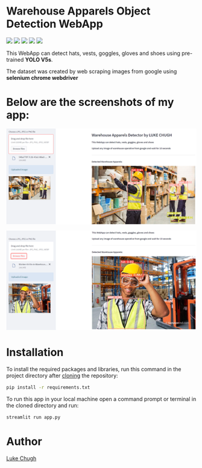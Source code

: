 # Warehouse Apparels Object Detection WebApp

![](https://img.shields.io/badge/python-3.7-blueviolet)
![](https://img.shields.io/badge/tensorflow-2.9.0-fuchsia)
![](https://img.shields.io/badge/OpenCV-4.5.5-gold)
![](https://img.shields.io/badge/selenium-3.141.0-orange)
![](https://img.shields.io/badge/streamlit-1.9.1-brightgreen)

This WebApp can detect hats, vests, goggles, gloves and shoes using pre-trained **YOLO V5s**. 

The dataset was created by web scraping images from google using **selenium chrome webdriver**  

# Below are the screenshots of my app:

![Capture](https://github.com/luke-chugh/warehouse-apparels-detector-WebApp/blob/main/screenshots/1.png)

![Capture](https://github.com/luke-chugh/warehouse-apparels-detector-WebApp/blob/main/screenshots/2.png)

# Installation
To install the required packages and libraries, run this command in the project directory after [cloning](https://www.howtogeek.com/451360/how-to-clone-a-github-repository/) the repository:
```bash
pip install -r requirements.txt
```
To run this app in your local machine open a command prompt or terminal in the cloned directory and run:
```bash
streamlit run app.py
```
# Author
[Luke Chugh](https://www.linkedin.com/in/luke-chugh-2b2043181/)
